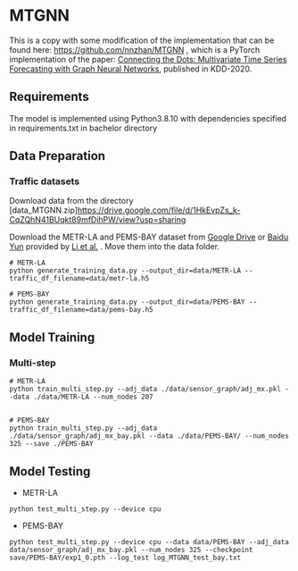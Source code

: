 # MTGNN
This is a copy with some modification of the implementation that can be found here: https://github.com/nnzhan/MTGNN ,
which is a PyTorch implementation of the paper: [Connecting the Dots: Multivariate Time Series Forecasting with Graph Neural Networks](https://arxiv.org/abs/2005.11650), published in KDD-2020.

## Requirements
The model is implemented using Python3.8.10 with dependencies specified in requirements.txt in bachelor directory

## Data Preparation

### Traffic datasets
Download data from the directory [data_MTGNN.zip]https://drive.google.com/file/d/1HkEvpZs_k-CqZQhN41BUqkt89mfDihPW/view?usp=sharing

Download the METR-LA and PEMS-BAY dataset from [Google Drive](https://drive.google.com/open?id=10FOTa6HXPqX8Pf5WRoRwcFnW9BrNZEIX) or [Baidu Yun](https://pan.baidu.com/s/14Yy9isAIZYdU__OYEQGa_g) provided by [Li et al.](https://github.com/liyaguang/DCRNN.git) . Move them into the data folder. 



```
# METR-LA
python generate_training_data.py --output_dir=data/METR-LA --traffic_df_filename=data/metr-la.h5

# PEMS-BAY
python generate_training_data.py --output_dir=data/PEMS-BAY --traffic_df_filename=data/pems-bay.h5

```

## Model Training

### Multi-step


```
# METR-LA
python train_multi_step.py --adj_data ./data/sensor_graph/adj_mx.pkl --data ./data/METR-LA --num_nodes 207


# PEMS-BAY
python train_multi_step.py --adj_data ./data/sensor_graph/adj_mx_bay.pkl --data ./data/PEMS-BAY/ --num_nodes 325 --save ./PEMS-BAY
```

## Model Testing
* METR-LA
```
python test_multi_step.py --device cpu
```
* PEMS-BAY
```
python test_multi_step.py --device cpu --data data/PEMS-BAY --adj_data data/sensor_graph/adj_mx_bay.pkl --num_nodes 325 --checkpoint save/PEMS-BAY/exp1_0.pth --log_test log_MTGNN_test_bay.txt
```
